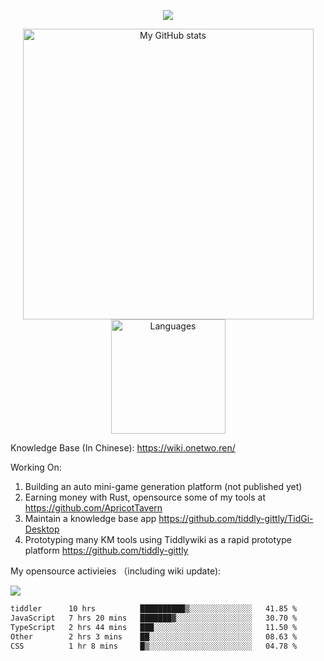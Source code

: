 <a href="https://github.com/linonetwo">
    <p align="center">
        <img src="https://github-profile-trophy.vercel.app/?username=linonetwo&column=7&theme=onedark"/>
    </p>
</a>
<a align="center" href="https://github.com/linonetwo">
  <p align="center">
    <img src="https://github-readme-stats.vercel.app/api?username=linonetwo&show_icons=true&count_private=true" alt="My GitHub stats" width="465"/>
    <img src="https://github-readme-stats.vercel.app/api/top-langs/?username=linonetwo&layout=compact&langs_count=10" alt="Languages" height="183">
  </p>
</a>

Knowledge Base (In Chinese): https://wiki.onetwo.ren/

Working On: 

1. Building an auto mini-game generation platform (not published yet)
1. Earning money with Rust, opensource some of my tools at https://github.com/ApricotTavern
1. Maintain a knowledge base app https://github.com/tiddly-gittly/TidGi-Desktop
1. Prototyping many KM tools using Tiddlywiki as a rapid prototype platform https://github.com/tiddly-gittly

My opensource activieies （including wiki update):

![](https://visitor-badge.glitch.me/badge?page_id=linonetwo.linonetwo)

<!--START_SECTION:waka-->

```txt
tiddler      10 hrs          ██████████▒░░░░░░░░░░░░░░   41.85 %
JavaScript   7 hrs 20 mins   ███████▓░░░░░░░░░░░░░░░░░   30.70 %
TypeScript   2 hrs 44 mins   ███░░░░░░░░░░░░░░░░░░░░░░   11.50 %
Other        2 hrs 3 mins    ██░░░░░░░░░░░░░░░░░░░░░░░   08.63 %
CSS          1 hr 8 mins     █▒░░░░░░░░░░░░░░░░░░░░░░░   04.78 %
```

<!--END_SECTION:waka-->
